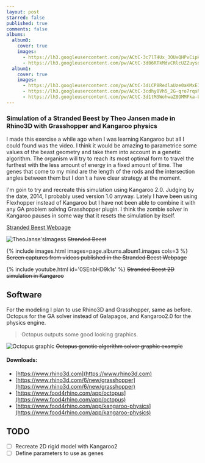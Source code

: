```yaml
---
layout: post
starred: false
published: true
comments: false
albums:
  album0:
    cover: true
    images:
      - https://lh3.googleusercontent.com/pw/ACtC-3c7lT4Ux_3OUxQHPvCipH3JkhSq8rryZF5g8csAxhXod0xEAya23LRti3gVHj0vd7DkOqBiec6re820JdlRLrZdyEbkptXNlwUGd6FUC0sucvGtqFZAANMJ-vQ_LVpkxYUTMlWshZc-evyRvXkA1oNzRw=w1170-h754-no?authuser=1
      - https://lh3.googleusercontent.com/pw/ACtC-3d06RTkMdvCRlcUZZuysdeZIZnBn9DkVsJS86EiOrk5IY_ds-puoFy3GJkaO7IfVvpmPWLoC-jQncGBWAfns7oJymqC2W6mgffoxGbSCqZlyTgCdxR68jKhVO03awrOJ_zMMeDDx-xhmXoOQTDxcga9Lg=w1831-h818-no?authuser=1
  album1:
    cover: true
    images:
      - https://lh3.googleusercontent.com/pw/ACtC-3diCP8RedlaUze0aKMxEIPEQyN9hZV6Hq5A8VnbwL232JXzB_rC8PZ001HLUzNUHT-q4qJX26ZsST7BzpSgcWMhJmkZQ--vL4oedtasUArsLKpCTCyPFUEa-FQAeMbowxIblIU8N6yEpJy2vGA5bdsxcQ=w1252-h741-no?authuser=1
      - https://lh3.googleusercontent.com/pw/ACtC-3cdhy0Vh5_2G-qro7rqsNeDfZtQ1fGsECmTQoJYI5eVF3dyeFWNFAk4GW7jHjpdAJ6XPXhnzMO1KzpUmuxQHVnAxAexFKZyF5JGpWXXf7wb4-LLYazyUfN0eSiaHpWIpLdf_HnjenkaGZZN4ZooQCXnyQ=w1238-h748-no?authuser=1
      - https://lh3.googleusercontent.com/pw/ACtC-3d1tM3WohwaZ8OMMFka-UUFMntvL0QRTdA9Doo9QPzk7gufV-Tq9c83Xzrh1CBQWg53zs5oqngEyvKCLTcrWVgLsJjisF8MWvNf8Jh4zgts_G8R6ERUtAoyNRV3eC-K_90IdWQU7htAifsSOo2xgH65vA=w937-h706-no?authuser=1
---
```



### Simulation of a Stranded Beest by Theo Jansen made in Rhino3D with Grasshopper and Kangaroo physics

I made this exercise a while ago when I was learning Kangaroo but all I could found was the video. I think it would be amazing to parametrice some values of the beast geometry and take them into account in a genetic algorithm. The organism will try to reach its most optimal form to travel the furthest with the less amount of energy in a fixed amount of time. The genes that come to my mind are the length of the rods and the intersection angles between them but I don't a have clear strategy at the moment.

I'm goin to try and recreate this simulation using Kangaroo 2.0. Judging by the date, 2014, I probably used version 1.0 anyway. Lately I have been using Flexhopper instead of Kangaroo but I have not been able to combine it with any GA problem solving Grasshopper plugin. I think the zombie solver in Kangaroo pauses in some way that it resets the simulation by itself.

[Stranded Beest Webpage](https://www.strandbeest.com/)  

![TheoJanse'sImagess]({{page.albums.album0.images[0]}})
~~Stranded Beest~~

{% include images.html images=page.albums.album1.images cols=3 %}
~~Screen captures from videos published in the Stranded Beest Webpage~~

{% include youtube.html id='0SEnbHD9k1s' %}
~~Stranded Beest 2D simulation in Kangaroo~~

## Software

For the modeling I plan to use Rhino3D and Grasshopper, same as before. Octopus for the GA solver instead of Galapagos, and Kangaroo2.0 for the physics engine.

> Octopus outputs some good looking graphics.

![Octopus graphic]({{page.albums.album0.images[1]}})
~~Octopus genetic algorithm solver graphic example~~

#### Downloads:
  - [https://www.rhino3d.com](https://www.rhino3d.com)
  - [https://www.rhino3d.com/6/new/grasshopper](https://www.rhino3d.com/6/new/grasshopper)
  - [https://www.food4rhino.com/app/octopus](https://www.food4rhino.com/app/octopus)
  - [https://www.food4rhino.com/app/kangaroo-physics](https://www.food4rhino.com/app/kangaroo-physics)

## TODO

  - [ ]  Recreate 2D rigid model with Kangaroo2
  - [ ]  Define parameters to use as genes
